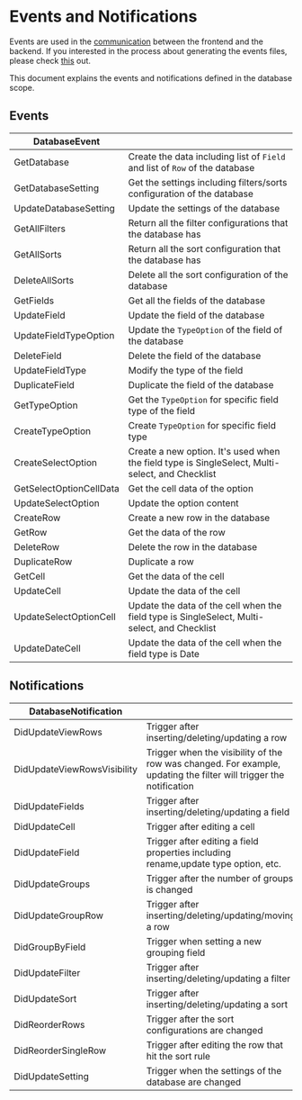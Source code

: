 # Events and Notifications
Events are used in the [communication](https://appflowy.gitbook.io/docs/essential-documentation/contribute-to-appflowy/architecture/frontend/inter-process-communication) between the frontend and the backend.
If you interested in the process about generating the events files, please check [this](https://appflowy.gitbook.io/docs/essential-documentation/contribute-to-appflowy/architecture/backend/event) out.

This document explains the events and notifications defined in the database scope.

## Events

| DatabaseEvent           |                                                                                                 |
|-------------------------|-------------------------------------------------------------------------------------------------|
| GetDatabase             | Create the data including list of `Field` and list of `Row` of the database                     |
| GetDatabaseSetting      | Get the settings including filters/sorts configuration of the database                          |
| UpdateDatabaseSetting   | Update the settings of the database                                                             |
| GetAllFilters           | Return all the filter configurations that the database has                                      |
| GetAllSorts             | Return all the sort configuration that the database has                                         |
| DeleteAllSorts          | Delete all the sort configuration of the database                                               |
| GetFields               | Get all the fields of the database                                                              |
| UpdateField             | Update the field of the database                                                                |
| UpdateFieldTypeOption   | Update the `TypeOption` of the field of the database                                            |
| DeleteField             | Delete the field of the database                                                                |
| UpdateFieldType         | Modify the type of the field                                                                    |
| DuplicateField          | Duplicate the field of the database                                                             |
| GetTypeOption           | Get the `TypeOption` for specific field type of the field                                       |
| CreateTypeOption        | Create `TypeOption` for specific field type                                                     |
| CreateSelectOption      | Create a new option. It's used when the field type is SingleSelect, Multi-select, and Checklist |
| GetSelectOptionCellData | Get the cell data of the option                                                                 |
| UpdateSelectOption      | Update the option content                                                                       |
| CreateRow               | Create a new row in the database                                                                |
| GetRow                  | Get the data of the row                                                                         |
| DeleteRow               | Delete the row in the database                                                                  |
| DuplicateRow            | Duplicate a row                                                                                 |
| GetCell                 | Get the data of the cell                                                                        |
| UpdateCell              | Update the data of the cell                                                                     |
| UpdateSelectOptionCell  | Update the data of the cell when the field type is SingleSelect, Multi-select, and Checklist    |
| UpdateDateCell          | Update the data of the cell when the field type is Date                                         |


## Notifications
| DatabaseNotification        |                                                                                                                    |
|-----------------------------|--------------------------------------------------------------------------------------------------------------------|
| DidUpdateViewRows           | Trigger after inserting/deleting/updating a row                                                                    |
| DidUpdateViewRowsVisibility | Trigger when the visibility of the row was changed. For example, updating the filter will trigger the notification |
| DidUpdateFields             | Trigger after inserting/deleting/updating a field                                                                  |
| DidUpdateCell               | Trigger after editing a cell                                                                                       |
| DidUpdateField              | Trigger after editing a field properties including rename,update type option, etc.                                 |
| DidUpdateGroups             | Trigger after the number of groups is changed                                                                      |
| DidUpdateGroupRow           | Trigger after inserting/deleting/updating/moving a row                                                             |
| DidGroupByField             | Trigger when setting a new grouping field                                                                          |
| DidUpdateFilter             | Trigger after inserting/deleting/updating a filter                                                                 |
| DidUpdateSort               | Trigger after inserting/deleting/updating a sort                                                                   |
| DidReorderRows              | Trigger after the sort configurations are changed                                                                  |
| DidReorderSingleRow         | Trigger after editing the row that hit the sort rule                                                               |
| DidUpdateSetting            | Trigger when the settings of the database are changed                                                              |
